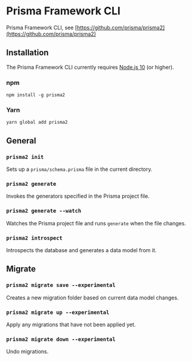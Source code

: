 # Prisma Framework CLI

Prisma Framework CLI, see [https://github.com/prisma/prisma2](https://github.com/prisma/prisma2)

## Installation

The Prisma Framework CLI currently requires [Node.js 10](https://nodejs.org/en/download/releases/) (or higher).

### npm

```
npm install -g prisma2
```

### Yarn

```
yarn global add prisma2
```

## General

### `prisma2 init`

Sets up a `prisma/schema.prisma` file in the current directory.

### `prisma2 generate`

Invokes the generators specified in the Prisma project file.

### `prisma2 generate --watch`

Watches the Prisma project file and runs `generate` when the file changes.

### `prisma2 introspect`

Introspects the database and generates a data model from it.

## Migrate

### `prisma2 migrate save --experimental`

Creates a new migration folder based on current data model changes.

### `prisma2 migrate up --experimental`

Apply any migrations that have not been applied yet.

### `prisma2 migrate down --experimental`

Undo migrations.
